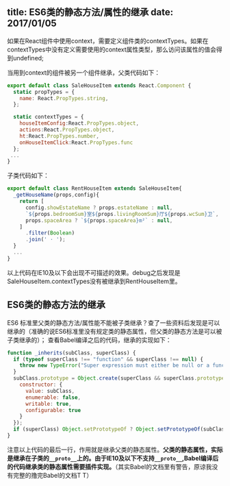 title: ES6类的静态方法/属性的继承
date: 2017/01/05
---

如果在React组件中使用context，需要定义组件类的contextTypes。如果在contextTypes中没有定义需要使用的context属性类型，那么访问该属性的值会得到undefined;

当用到context的组件被另一个组件继承，父类代码如下：

```js
export default class SaleHouseItem extends React.Component {
  static propTypes = {
    name: React.PropTypes.string,
  };

  static contextTypes = {
    houseItemConfig:React.PropTypes.object,
    actions:React.PropTypes.object,
    ht:React.PropTypes.number,
    onHouseItemClick:React.PropTypes.func
  };
 ...
}
```

子类代码如下：

```js
export default class RentHouseItem extends SaleHouseItem{
  _getHouseName(props,config){
    return [
      config.showEstateName ? props.estateName : null,
      `${props.bedroomSum}室${props.livingRoomSum}厅${props.wcSum}卫`,
      props.spaceArea ? `${props.spaceArea}m²` : null,
    ]
      .filter(Boolean)
      .join(' · ');
  }
  ...
}
```

以上代码在IE10及以下会出现不可描述的效果。debug之后发现是SaleHouseItem.contextTypes没有被继承到RentHouseItem里。

## ES6类的静态方法的继承

ES6 标准里父类的静态方法/属性能不能被子类继承？查了一些资料后发现是可以继承的（准确的说ES6标准里没有规定类的静态属性，但父类的静态方法是可以被子类继承的）；
查看Babel编译之后的代码，继承的实现如下：

```js
function _inherits(subClass, superClass) {
  if (typeof superClass !== "function" && superClass !== null) {
    throw new TypeError("Super expression must either be null or a function, not " + typeof superClass);
  }
  subClass.prototype = Object.create(superClass && superClass.prototype, {
    constructor: {
      value: subClass,
      enumerable: false,
      writable: true,
      configurable: true
    }
  });
  if (superClass) Object.setPrototypeOf ? Object.setPrototypeOf(subClass, superClass) : subClass.__proto__ = superClass;
}
```
注意以上代码的最后一行，作用就是继承父类的静态属性。**父类的静态属性，实际是继承在子类的`__proto__`上的。由于IE10及以下不支持`__proto__`,Babel编译后的代码继承类的静态属性需要插件实现。**（其实Babel的文档里有警告，原谅我没有完整的撸完Babel的文档T T）




